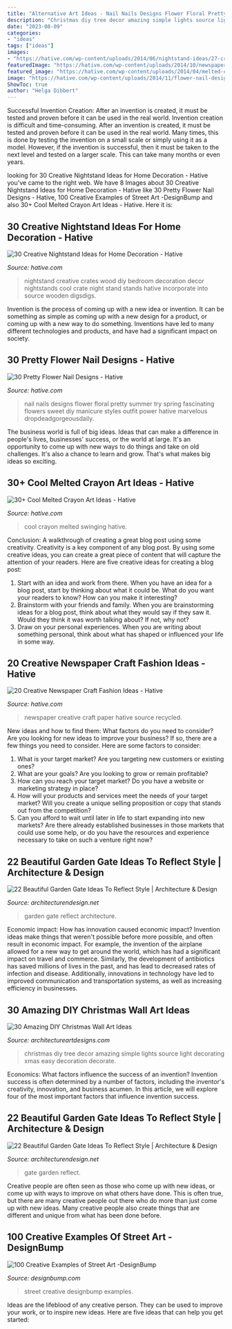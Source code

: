 ```yaml
---
title: "Alternative Art Ideas - Nail Nails Designs Flower Floral Pretty Summer Try Spring Fascinating Flowers Sweet Diy Manicure Styles Outfit Power Hative Marvelous Dropdeadgorgeousdaily"
description: "Christmas diy tree decor amazing simple lights source light decorating xmas easy decoration decorate"
date: "2023-08-09"
categories:
- "ideas"
tags: ["ideas"]
images:
- "https://hative.com/wp-content/uploads/2014/06/nightstand-ideas/27-creative-nightstand-ideas.jpg"
featuredImage: "https://hative.com/wp-content/uploads/2014/10/newspaper-craft-fashion-ideas/14-creative-newspaper-craft-fashion-ideas.jpg"
featured_image: "https://hative.com/wp-content/uploads/2014/04/melted-crayon-art/16-girl-swinging.jpg"
image: "https://hative.com/wp-content/uploads/2014/11/flower-nail-designs/26-pretty-flower-nail-designs.jpg"
ShowToc: true
author: "Helga Dibbert"
---
```



Successful Invention Creation: After an invention is created, it must be tested and proven before it can be used in the real world.
Invention creation is difficult and time-consuming. After an invention is created, it must be tested and proven before it can be used in the real world. Many times, this is done by testing the invention on a small scale or simply using it as a model. However, if the invention is successful, then it must be taken to the next level and tested on a larger scale. This can take many months or even years.

	

		
looking for 30 Creative Nightstand Ideas for Home Decoration - Hative you've came to the right web. We have 8 Images about 30 Creative Nightstand Ideas for Home Decoration - Hative like 30 Pretty Flower Nail Designs - Hative, 100 Creative Examples of Street Art -DesignBump and also 30+ Cool Melted Crayon Art Ideas - Hative. Here it is:
		
    
## 30 Creative Nightstand Ideas For Home Decoration - Hative

<img loading=lazy src="https://hative.com/wp-content/uploads/2014/06/nightstand-ideas/27-creative-nightstand-ideas.jpg" onerror="this.onerror=null;this.src='https://tse2.mm.bing.net/th?id=OIP.hLA0CF-BklcYrnRvJzARkAHaJ4&amp;pid=15.1';" alt="30 Creative Nightstand Ideas for Home Decoration - Hative">

_Source: hative.com_

>nightstand creative crates wood diy bedroom decoration decor nightstands cool crate night stand stands hative incorporate into source wooden digsdigs. 

	

Invention is the process of coming up with a new idea or invention. It can be something as simple as coming up with a new design for a product, or coming up with a new way to do something. Inventions have led to many different technologies and products, and have had a significant impact on society.

    
## 30 Pretty Flower Nail Designs - Hative

<img loading=lazy src="https://hative.com/wp-content/uploads/2014/11/flower-nail-designs/26-pretty-flower-nail-designs.jpg" onerror="this.onerror=null;this.src='https://tse4.mm.bing.net/th?id=OIP.JDOTHr_GLuo6JcvoUR16kQHaLH&amp;pid=15.1';" alt="30 Pretty Flower Nail Designs - Hative">

_Source: hative.com_

>nail nails designs flower floral pretty summer try spring fascinating flowers sweet diy manicure styles outfit power hative marvelous dropdeadgorgeousdaily. 

	

The business world is full of big ideas. Ideas that can make a difference in people's lives, businesses' success, or the world at large. It's an opportunity to come up with new ways to do things and take on old challenges. It's also a chance to learn and grow. That's what makes big ideas so exciting.

    
## 30+ Cool Melted Crayon Art Ideas - Hative

<img loading=lazy src="https://hative.com/wp-content/uploads/2014/04/melted-crayon-art/16-girl-swinging.jpg" onerror="this.onerror=null;this.src='https://tse3.mm.bing.net/th?id=OIP.mtToqc8gxJVeDjf_11pDoAHaJ4&amp;pid=15.1';" alt="30+ Cool Melted Crayon Art Ideas - Hative">

_Source: hative.com_

>cool crayon melted swinging hative. 

	

Conclusion: A walkthrough of creating a great blog post using some creativity.
Creativity is a key component of any blog post. By using some creative ideas, you can create a great piece of content that will capture the attention of your readers. Here are five creative ideas for creating a blog post: 
1. Start with an idea and work from there. When you have an idea for a blog post, start by thinking about what it could be. What do you want your readers to know? How can you make it interesting? 
2. Brainstorm with your friends and family. When you are brainstorming ideas for a blog post, think about what they would say if they saw it. Would they think it was worth talking about? If not, why not? 
3. Draw on your personal experiences. When you are writing about something personal, think about what has shaped or influenced your life in some way.

    
## 20 Creative Newspaper Craft Fashion Ideas - Hative

<img loading=lazy src="https://hative.com/wp-content/uploads/2014/10/newspaper-craft-fashion-ideas/14-creative-newspaper-craft-fashion-ideas.jpg" onerror="this.onerror=null;this.src='https://tse1.mm.bing.net/th?id=OIP.LGUML7UIRXT0iilHjTsgxQHaLH&amp;pid=15.1';" alt="20 Creative Newspaper Craft Fashion Ideas - Hative">

_Source: hative.com_

>newspaper creative craft paper hative source recycled. 

	

New ideas and how to find them: What factors do you need to consider?
Are you looking for new ideas to improve your business? If so, there are a few things you need to consider. Here are some factors to consider:
1) What is your target market? Are you targeting new customers or existing ones? 
2) What are your goals? Are you looking to grow or remain profitable? 
3) How can you reach your target market? Do you have a website or marketing strategy in place? 
4) How will your products and services meet the needs of your target market? Will you create a unique selling proposition or copy that stands out from the competition? 
5) Can you afford to wait until later in life to start expanding into new markets? Are there already established businesses in those markets that could use some help, or do you have the resources and experience necessary to take on such a venture right now?

    
## 22 Beautiful Garden Gate Ideas To Reflect Style | Architecture &amp; Design

<img loading=lazy src="https://cdn.architecturendesign.net/wp-content/uploads/2014/08/garden-gate-21.jpg" onerror="this.onerror=null;this.src='https://tse1.mm.bing.net/th?id=OIP.h83_nE4eqTyQ0rc3fY46UQHaJ4&amp;pid=15.1';" alt="22 Beautiful Garden Gate Ideas To Reflect Style | Architecture &amp; Design">

_Source: architecturendesign.net_

>garden gate reflect architecture. 

	

Economic impact: How has innovation caused economic impact?
Invention ideas make things that weren't possible before more possible, and often result in economic impact. For example, the invention of the airplane allowed for a new way to get around the world, which has had a significant impact on travel and commerce. Similarly, the development of antibiotics has saved millions of lives in the past, and has lead to decreased rates of infection and disease. Additionally, innovations in technology have led to improved communication and transportation systems, as well as increasing efficiency in businesses.

    
## 30 Amazing DIY Christmas Wall Art Ideas

<img loading=lazy src="http://www.architectureartdesigns.com/wp-content/uploads/2013/12/279.jpg" onerror="this.onerror=null;this.src='https://tse2.mm.bing.net/th?id=OIP.pxCklbhJccB7Cpjmo_G9SwAAAA&amp;pid=15.1';" alt="30 Amazing DIY Christmas Wall Art Ideas">

_Source: architectureartdesigns.com_

>christmas diy tree decor amazing simple lights source light decorating xmas easy decoration decorate. 

	

Economics: What factors influence the success of an invention?
Invention success is often determined by a number of factors, including the inventor's creativity, innovation, and business acumen. In this article, we will explore four of the most important factors that influence invention success.

    
## 22 Beautiful Garden Gate Ideas To Reflect Style | Architecture &amp; Design

<img loading=lazy src="https://cdn.architecturendesign.net/wp-content/uploads/2014/08/garden-gate-12.jpg" onerror="this.onerror=null;this.src='https://tse2.mm.bing.net/th?id=OIP.W8hQ_LGzUJ7DtbTDIOPoAQHaLF&amp;pid=15.1';" alt="22 Beautiful Garden Gate Ideas To Reflect Style | Architecture &amp; Design">

_Source: architecturendesign.net_

>gate garden reflect. 

	

Creative people are often seen as those who come up with new ideas, or come up with ways to improve on what others have done. This is often true, but there are many creative people out there who do more than just come up with new ideas. Many creative people also create things that are different and unique from what has been done before.

    
## 100 Creative Examples Of Street Art -DesignBump

<img loading=lazy src="http://cdn.designbump.com/wp-content/uploads/2014/08/street-art-22.jpg" onerror="this.onerror=null;this.src='https://tse3.mm.bing.net/th?id=OIP.YDyiuzGx52s0UmgOzg9ABAHaJ4&amp;pid=15.1';" alt="100 Creative Examples of Street Art -DesignBump">

_Source: designbump.com_

>street creative designbump examples. 

	

Ideas are the lifeblood of any creative person. They can be used to improve your work, or to inspire new ideas. Here are five ideas that can help you get started: 

